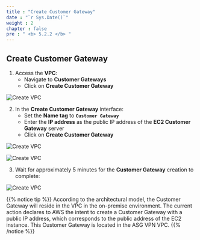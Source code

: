 ```yaml
---
title : "Create Customer Gateway"
date : "`r Sys.Date()`"
weight : 2
chapter : false
pre : " <b> 5.2.2 </b> "
---
```


## Create Customer Gateway

1. Access the **VPC**:
   - Navigate to **Customer Gateways**
   - Click on **Create Customer Gateway**

![Create VPC](/images/5-SitetositeVPN-update/2-VPN-Connection/2-CG/CG-1.png?featherlight=false&width=90pc)

2. In the **Create Customer Gateway** interface:
   - Set the **Name tag** to **`Customer Gateway`**
   - Enter the **IP address** as the public IP address of the **EC2 Customer Gateway** server
   - Click on **Create Customer Gateway**

![Create VPC](/images/5-SitetositeVPN-update/2-VPN-Connection/2-CG/CG-2.png?featherlight=false&width=90pc)

![Create VPC](/images/5-SitetositeVPN-update/2-VPN-Connection/2-CG/CG-3.png?featherlight=false&width=90pc)

3. Wait for approximately 5 minutes for the **Customer Gateway** creation to complete:

![Create VPC](/images/5-SitetositeVPN-update/2-VPN-Connection/2-CG/CG-4.png?featherlight=false&width=90pc)

{{% notice tip %}}
According to the architectural model, the Customer Gateway will reside in the VPC in the on-premise environment. The current action declares to AWS the intent to create a Customer Gateway with a public IP address, which corresponds to the public address of the EC2 instance. This Customer Gateway is located in the ASG VPN VPC.
{{% /notice %}}
